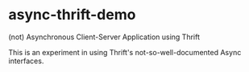 # async-thrift-demo
(not) Asynchronous Client-Server Application using Thrift

This is an experiment in using Thrift's not-so-well-documented Async interfaces.
